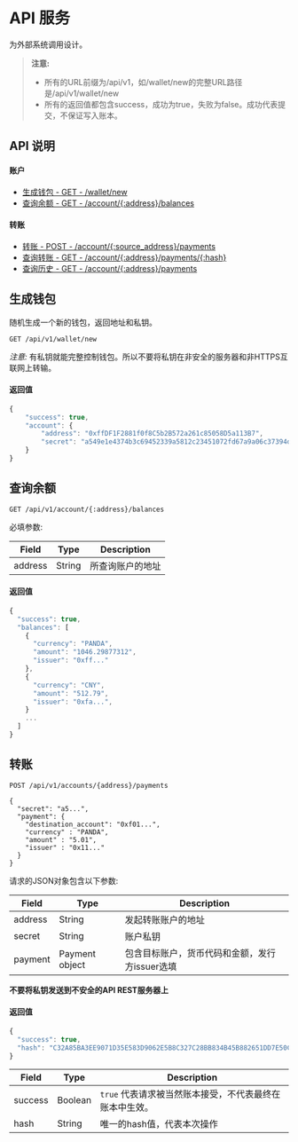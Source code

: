 # API 服务 #
为外部系统调用设计。

> **注意:**
> - 所有的URL前缀为/api/v1，如/wallet/new的完整URL路径是/api/v1/wallet/new
> - 所有的返回值都包含success，成功为true，失败为false。成功代表提交，不保证写入账本。

## API 说明 ##

#### 账户 ####

* [生成钱包 - GET - /wallet/new](#生成钱包)
* [查询余额 - GET - /account/{:address}/balances](#查询余额)

#### 转账 ####

* [转账 - POST - /account/{:source_address}/payments](#转账)
* [查询转账 - GET - /account/{:address}/payments/{:hash}](#查询转账)
* [查询历史 - GET - /account/{:address}/payments](#查询历史)

## 生成钱包 ##

随机生成一个新的钱包，返回地址和私钥。

```
GET /api/v1/wallet/new
```

*注意:* 有私钥就能完整控制钱包。所以不要将私钥在非安全的服务器和非HTTPS互联网上转输。

#### 返回值 ####

```js
{
    "success": true,
	"account": {
		"address": "0xffDF1F2881f0f8C5b2B572a261c85058D5a113B7",
		"secret": "a549e1e4374b3c69452339a5812c23451072fd67a9a06c37394d0e00f9f70a7b"
	}
}
```

## 查询余额 ##

```
GET /api/v1/account/{:address}/balances
```

必填参数:

| Field | Type | Description |
|-------|------|-------------|
| address | String | 所查询账户的地址 |

#### 返回值 ####

```js
{
  "success": true,
  "balances": [
    {
      "currency": "PANDA",
      "amount": "1046.29877312",
      "issuer": "0xff..."
    },
    {
      "currency": "CNY",
      "amount": "512.79",
      "issuer": "0xfa...",
    }
    ...
  ]
}
```

## 转账 ##

```
POST /api/v1/accounts/{address}/payments

{
  "secret": "a5...",
  "payment": {
    "destination_account": "0xf01...",
    "currency" : "PANDA",
    "amount" : "5.01",
    "issuer" : "0x11..."
  }
}
```

请求的JSON对象包含以下参数:

| Field | Type | Description |
|-------|------|-------------|
| address | String | 发起转账账户的地址 |
| secret | String | 账户私钥 |
| payment | Payment object | 包含目标账户，货币代码和金额，发行方issuer选填 |

__不要将私钥发送到不安全的API REST服务器上__

#### 返回值 ####

```js
{
  "success": true,
  "hash": "C32A85BA3EE9071D35E583D9062E5B8C327C28BB834B45B882651DD7E50CEA1C"
}
```

| Field | Type | Description |
|-------|------|-------------|
| success | Boolean | `true` 代表请求被当然账本接受，不代表最终在账本中生效。|
| hash | String | 唯一的hash值，代表本次操作 |
